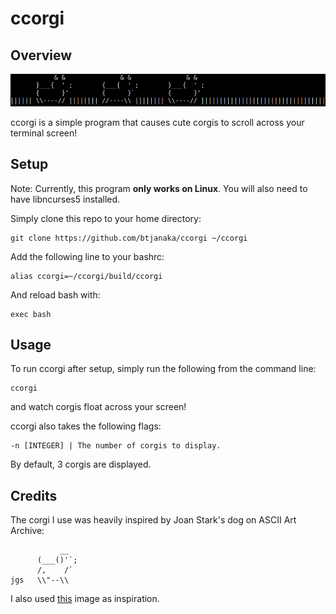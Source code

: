 # ccorgi


## Overview

![](docs/sample.png)

ccorgi is a simple program that causes cute corgis to scroll across your
terminal screen!


## Setup

Note: Currently, this program **only works on Linux**. You will also need to have libncurses5 installed.

Simply clone this repo to your home directory:
```shell
git clone https://github.com/btjanaka/ccorgi ~/ccorgi
```
Add the following line to your bashrc:
```shell
alias ccorgi=~/ccorgi/build/ccorgi
```
And reload bash with:
```shell
exec bash
```


## Usage

To run ccorgi after setup, simply run the following from the command line:
```
ccorgi
```
and watch corgis float across your screen!

ccorgi also takes the following flags:
```
-n [INTEGER] | The number of corgis to display.
```
By default, 3 corgis are displayed.


## Credits

The corgi I use was heavily inspired by Joan Stark's dog on ASCII Art Archive:

```
           __
      (___()'`;
      /,    /`
jgs   \\"--\\
```

I also used [this](http://getdrawings.com/pembroke-welsh-corgi-clipart#pembroke-welsh-corgi-clipart-1.jpg) image as inspiration.
